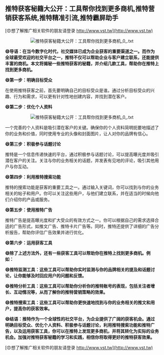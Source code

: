 ## **推特获客秘籍大公开：工具帮你找到更多商机,推特营销获客系统,推特精准引流,推特霸屏助手**

[😍想了解推广相关软件的朋友请登录 http://www.vst.tw](http://www.vst.tw)

 <center><img src="https://vst.tw/MP4/tuiguang/png/5.png" alt="推特获客秘籍大公开：工具帮你找到更多商机_0_.txt"></center>

**😄导语：在当今数字化时代，社交媒体已成为企业获客的重要渠道之一。而作为全球最受欢迎的社交平台之一，推特不仅可以帮助企业与客户建立联系，还能提供丰富的商机。本文将揭秘一些推特获客的秘籍，并介绍几款工具，帮助你在推特上找到更多商机。**

**😄第一步：明确目标受众**

在使用推特获客之前，首先要明确自己的目标受众是谁。通过分析目标受众的兴趣、行为和需求，可以更有针对性地创建内容，并找到潜在客户。

**😄第二步：优化个人资料**

 <center><img src="https://vst.tw/MP4/tuiguang/png/2.png" alt="推特获客秘籍大公开：工具帮你找到更多商机_0_.txt"></center>

一个完善的个人资料是吸引潜在客户的关键。确保你的个人资料简明扼要地描述了你的业务和价值，同时使用专业的头像和封面图片，让人对你的品牌有信心。

**😄第三步：积极参与话题讨论**

推特是一个信息传递快速的平台，通过积极参与话题讨论，可以提高曝光度并吸引潜在客户的关注。关注与你的业务相关的话题，并发表有见地的评论，吸引其他用户与你互动。

**😄第四步：利用推特搜索功能**

推特的搜索功能是获客的重要工具之一。通过输入关键词，你可以找到与你的业务相关的帖子和用户。你可以关注这些用户，与他们建立联系，并在适当的时候向他们介绍你的产品或服务。

**😄第五步：使用推特广告**

推特广告是提高曝光度和扩大受众的有效方式之一。你可以根据自己的需求选择合适的广告形式，如推文广告、推特卡片广告等。同时，推特还提供了详细的广告分析报告，帮助你评估广告效果并进行优化。

**😄第六步：运用获客工具**

**😄除了上述方法外，还有一些获客工具可以帮助你在推特上找到更多商机。例如：**

**😄推特监测工具：这些工具可以帮助你实时监测与你的品牌相关的提及和话题讨论，让你能够及时回应用户的问题和反馈。**

**😄推特分析工具：这些工具可以帮助你分析你的推特账号的表现，包括关注者增长、互动情况等，从而了解你的推特营销策略的效果。**

**😄推特搜索工具：这些工具可以帮助你更快速地找到与你的业务相关的推文和用户，提高你的获客效率。**

**😄结语：推特作为一个全球性的社交平台，为企业提供了广阔的获客机会。通过明确目标受众、优化个人资料、积极参与话题讨论，利用推特搜索功能和推特广告，以及运用获客工具，你可以在推特上发现更多商机，并将其转化为实际的业务机会。加强对推特获客秘籍的学习和实践，相信你将取得更好的推特获客效果。**

[😍想了解推广相关软件的朋友请登录 http://www.vst.tw](http://www.vst.tw)



